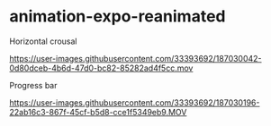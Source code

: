 ﻿# animation-expo-reanimated

Horizontal crousal



https://user-images.githubusercontent.com/33393692/187030042-0d80dceb-4b6d-47d0-bc82-85282ad4f5cc.mov



Progress bar

https://user-images.githubusercontent.com/33393692/187030196-22ab16c3-867f-45cf-b5d8-cce1f5349eb9.MOV
